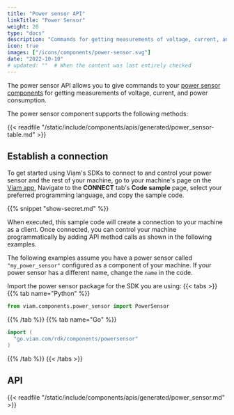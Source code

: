 ```yaml
---
title: "Power sensor API"
linkTitle: "Power Sensor"
weight: 20
type: "docs"
description: "Commands for getting measurements of voltage, current, and power consumption."
icon: true
images: ["/icons/components/power-sensor.svg"]
date: "2022-10-10"
# updated: ""  # When the content was last entirely checked
---
```


The power sensor API allows you to give commands to your [power sensor components](/components/power-sensor/) for getting measurements of voltage, current, and power consumption.

The power sensor component supports the following methods:

{{< readfile "/static/include/components/apis/generated/power_sensor-table.md" >}}

## Establish a connection

To get started using Viam's SDKs to connect to and control your power sensor and the rest of your machine, go to your machine's page on the [Viam app](https://app.viam.com),
Navigate to the **CONNECT** tab's **Code sample** page, select your preferred programming language, and copy the sample code.

{{% snippet "show-secret.md" %}}

When executed, this sample code will create a connection to your machine as a client.
Once connected, you can control your machine programmatically by adding API method calls as shown in the following examples.

The following examples assume you have a power sensor called `"my_power_sensor"` configured as a component of your machine.
If your power sensor has a different name, change the `name` in the code.

Import the power sensor package for the SDK you are using:
{{< tabs >}}
{{% tab name="Python" %}}

```python
from viam.components.power_sensor import PowerSensor
```

{{% /tab %}}
{{% tab name="Go" %}}

```go
import (
  "go.viam.com/rdk/components/powersensor"
)
```

{{% /tab %}}
{{< /tabs >}}

## API

{{< readfile "/static/include/components/apis/generated/power_sensor.md" >}}
